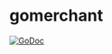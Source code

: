 # gomerchant

[![GoDoc](https://godoc.org/github.com/golang/gddo?status.svg)](http://godoc.org/github.com/qor/gomerchant)
